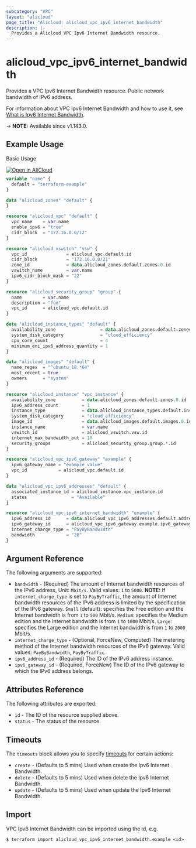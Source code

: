 ```yaml
---
subcategory: "VPC"
layout: "alicloud"
page_title: "Alicloud: alicloud_vpc_ipv6_internet_bandwidth"
description: |-
  Provides a Alicloud VPC Ipv6 Internet Bandwidth resource.
---
```


# alicloud_vpc_ipv6_internet_bandwidth

Provides a VPC Ipv6 Internet Bandwidth resource. Public network bandwidth of IPv6 address.

For information about VPC Ipv6 Internet Bandwidth and how to use it, see [What is Ipv6 Internet Bandwidth](https://www.alibabacloud.com/help/en/virtual-private-cloud/latest/allocateipv6internetbandwidth).

-> **NOTE:** Available since v1.143.0.

## Example Usage

Basic Usage

<div style="display: block;margin-bottom: 40px;"><div class="oics-button" style="float: right;position: absolute;margin-bottom: 10px;">
  <a href="https://api.aliyun.com/terraform?resource=alicloud_vpc_ipv6_internet_bandwidth&exampleId=25df92c0-39fb-a6a9-b05a-8728773145e8732c3e14&activeTab=example&spm=docs.r.vpc_ipv6_internet_bandwidth.0.25df92c039&intl_lang=EN_US" target="_blank">
    <img alt="Open in AliCloud" src="https://img.alicdn.com/imgextra/i1/O1CN01hjjqXv1uYUlY56FyX_!!6000000006049-55-tps-254-36.svg" style="max-height: 44px; max-width: 100%;">
  </a>
</div></div>

```terraform
variable "name" {
  default = "terraform-example"
}

data "alicloud_zones" "default" {
}

resource "alicloud_vpc" "default" {
  vpc_name    = var.name
  enable_ipv6 = "true"
  cidr_block  = "172.16.0.0/12"
}

resource "alicloud_vswitch" "vsw" {
  vpc_id               = alicloud_vpc.default.id
  cidr_block           = "172.16.0.0/21"
  zone_id              = data.alicloud_zones.default.zones.0.id
  vswitch_name         = var.name
  ipv6_cidr_block_mask = "22"
}

resource "alicloud_security_group" "group" {
  name        = var.name
  description = "foo"
  vpc_id      = alicloud_vpc.default.id
}

data "alicloud_instance_types" "default" {
  availability_zone                 = data.alicloud_zones.default.zones.0.id
  system_disk_category              = "cloud_efficiency"
  cpu_core_count                    = 4
  minimum_eni_ipv6_address_quantity = 1
}

data "alicloud_images" "default" {
  name_regex  = "^ubuntu_18.*64"
  most_recent = true
  owners      = "system"
}

resource "alicloud_instance" "vpc_instance" {
  availability_zone          = data.alicloud_zones.default.zones.0.id
  ipv6_address_count         = 1
  instance_type              = data.alicloud_instance_types.default.instance_types.0.id
  system_disk_category       = "cloud_efficiency"
  image_id                   = data.alicloud_images.default.images.0.id
  instance_name              = var.name
  vswitch_id                 = alicloud_vswitch.vsw.id
  internet_max_bandwidth_out = 10
  security_groups            = alicloud_security_group.group.*.id
}

resource "alicloud_vpc_ipv6_gateway" "example" {
  ipv6_gateway_name = "example_value"
  vpc_id            = alicloud_vpc.default.id
}

data "alicloud_vpc_ipv6_addresses" "default" {
  associated_instance_id = alicloud_instance.vpc_instance.id
  status                 = "Available"
}

resource "alicloud_vpc_ipv6_internet_bandwidth" "example" {
  ipv6_address_id      = data.alicloud_vpc_ipv6_addresses.default.addresses.0.id
  ipv6_gateway_id      = alicloud_vpc_ipv6_gateway.example.ipv6_gateway_id
  internet_charge_type = "PayByBandwidth"
  bandwidth            = "20"
}
```


## Argument Reference

The following arguments are supported:
* `bandwidth` - (Required) The amount of Internet bandwidth resources of the IPv6 address, Unit: `Mbit/s`. Valid values: `1` to `5000`. **NOTE:** If `internet_charge_type` is set to `PayByTraffic`, the amount of Internet bandwidth resources of the IPv6 address is limited by the specification of the IPv6 gateway. `Small` (default): specifies the Free edition and the Internet bandwidth is from `1` to `500` Mbit/s. `Medium`: specifies the Medium edition and the Internet bandwidth is from `1` to `1000` Mbit/s. `Large`: specifies the Large edition and the Internet bandwidth is from `1` to `2000` Mbit/s.
* `internet_charge_type` - (Optional, ForceNew, Computed) The metering method of the Internet bandwidth resources of the IPv6 gateway. Valid values: `PayByBandwidth`, `PayByTraffic`.
* `ipv6_address_id` - (Required) The ID of the IPv6 address instance.
* `ipv6_gateway_id` - (Required, ForceNew) The ID of the IPv6 gateway to which the IPv6 address belongs.



## Attributes Reference

The following attributes are exported:
* `id` - The ID of the resource supplied above.
* `status` - The status of the resource.

## Timeouts

The `timeouts` block allows you to specify [timeouts](https://developer.hashicorp.com/terraform/language/resources/syntax#operation-timeouts) for certain actions:
* `create` - (Defaults to 5 mins) Used when create the Ipv6 Internet Bandwidth.
* `delete` - (Defaults to 5 mins) Used when delete the Ipv6 Internet Bandwidth.
* `update` - (Defaults to 5 mins) Used when update the Ipv6 Internet Bandwidth.

## Import

VPC Ipv6 Internet Bandwidth can be imported using the id, e.g.

```shell
$ terraform import alicloud_vpc_ipv6_internet_bandwidth.example <id>
```